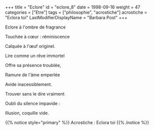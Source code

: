+++
title = "Eclore"
id = "eclore_8"
date = 1998-09-16
weight = 47
categories = ["Etre"]
tags = ["philosophie", "acrostiche"]
acrostiche = "Eclora toi"
LastModifierDisplayName = "Barbara Post"
+++

Eclore à l'ombre de fragrance

Touchée à cœur : réminiscence

Calquée à l'œuf originel.

Lire comme un rêve immortel

Offre sa présence troublée,

Ramure de l'âme emperlée

Avide inacessiblement.

Trouver sans le dire vraiment

Oubli du silence impavide :

Illusion, coquille vide.

{{% notice style="primary" %}}
Acrostiche : Eclora toi
{{% /notice %}}
